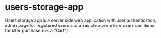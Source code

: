 # users-storage-app
Users storage app is a server side web application with user authentication, admin page for registered users and a sample store where users can items for later purchase (i.e. a "Cart")

